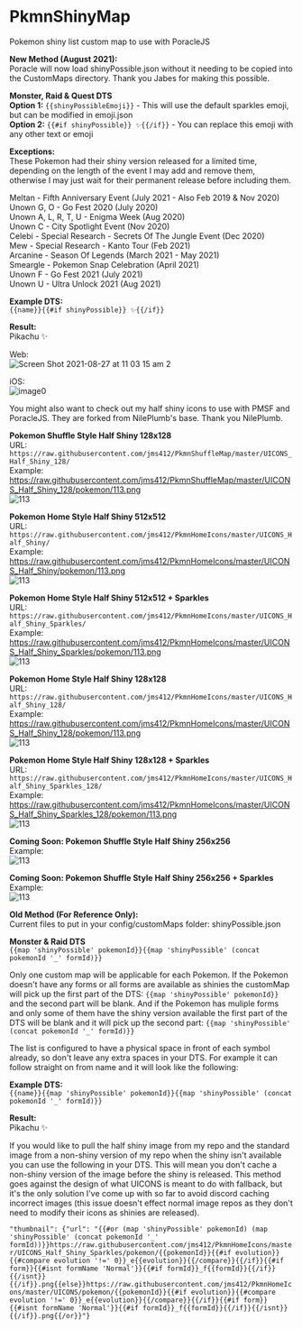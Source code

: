 # PkmnShinyMap

Pokemon shiny list custom map to use with PoracleJS


**New Method (August 2021):**<br />
Poracle will now load shinyPossible.json without it needing to be copied into the CustomMaps directory. Thank you Jabes for making this possible.

**Monster, Raid & Quest DTS**<br />
**Option 1:** `{{shinyPossibleEmoji}}` - This will use the default sparkles emoji, but can be modified in emoji.json<br />
**Option 2:** `{{#if shinyPossible}} ✨{{/if}}` - You can replace this emoji with any other text or emoji


**Exceptions:**<br />
These Pokemon had their shiny version released for a limited time, depending on the length of the event I may add and remove them, otherwise I may just wait for their permanent release before including them.

Meltan - Fifth Anniversary Event (July 2021 - Also Feb 2019 & Nov 2020)<br />
Unown G, O - Go Fest 2020 (July 2020)<br />
Unown A, L, R, T, U - Enigma Week (Aug 2020)<br />
Unown C - City Spotlight Event (Nov 2020)<br />
Celebi - Special Research - Secrets Of The Jungle Event (Dec 2020)<br />
Mew - Special Research - Kanto Tour (Feb 2021)<br />
Arcanine - Season Of Legends (March 2021 - May 2021)<br />
Smeargle - Pokemon Snap Celebration (April 2021)<br />
Unown F - Go Fest 2021 (July 2021)<br />
Unown U - Ultra Unlock 2021 (Aug 2021)<br />


**Example DTS:**<br />
`{{name}}{{#if shinyPossible}} ✨{{/if}}`

**Result:**<br />
Pikachu ✨

Web:<br />
![Screen Shot 2021-08-27 at 11 03 15 am 2](https://user-images.githubusercontent.com/80012316/131055902-f9ffa902-70d4-42ce-a148-5d470eecf8f2.png)

iOS:<br />
![image0](https://user-images.githubusercontent.com/80012316/131055913-a08f8dbb-210f-4e50-8af5-0feb020750b1.jpeg)


You might also want to check out my half shiny icons to use with PMSF and PoracleJS. They are forked from NilePlumb's base. Thank you NilePlumb.


**Pokemon Shuffle Style Half Shiny 128x128**<br />
URL: `https://raw.githubusercontent.com/jms412/PkmnShuffleMap/master/UICONS_Half_Shiny_128/`<br />
Example:<br />
https://raw.githubusercontent.com/jms412/PkmnShuffleMap/master/UICONS_Half_Shiny_128/pokemon/113.png<br />
![113](https://user-images.githubusercontent.com/80012316/131056206-a6799bae-590b-49fb-8347-a206d352cc30.png)<br />

**Pokemon Home Style Half Shiny 512x512**<br />
URL: `https://raw.githubusercontent.com/jms412/PkmnHomeIcons/master/UICONS_Half_Shiny/`<br />
Example:<br />
https://raw.githubusercontent.com/jms412/PkmnHomeIcons/master/UICONS_Half_Shiny/pokemon/113.png<br />
![113](https://user-images.githubusercontent.com/80012316/131055587-3e800fba-fd4f-488b-a7c0-5ed31374e5a7.png)<br />

**Pokemon Home Style Half Shiny 512x512 + Sparkles**<br />
URL: `https://raw.githubusercontent.com/jms412/PkmnHomeIcons/master/UICONS_Half_Shiny_Sparkles/`<br />
Example:<br />
https://raw.githubusercontent.com/jms412/PkmnHomeIcons/master/UICONS_Half_Shiny_Sparkles/pokemon/113.png<br />
![113](https://user-images.githubusercontent.com/80012316/131055566-30e2905b-d213-47db-896b-3a08a89b6f19.png)<br />

**Pokemon Home Style Half Shiny 128x128**<br />
URL: `https://raw.githubusercontent.com/jms412/PkmnHomeIcons/master/UICONS_Half_Shiny_128/`<br />
Example:<br />
https://raw.githubusercontent.com/jms412/PkmnHomeIcons/master/UICONS_Half_Shiny_128/pokemon/113.png<br />
![113](https://user-images.githubusercontent.com/80012316/131055540-8e5795c3-b30d-493b-83ee-6551b233fd80.png)<br />

**Pokemon Home Style Half Shiny 128x128 + Sparkles**<br />
URL: `https://raw.githubusercontent.com/jms412/PkmnHomeIcons/master/UICONS_Half_Shiny_Sparkles_128/`<br />
Example:<br />
https://raw.githubusercontent.com/jms412/PkmnHomeIcons/master/UICONS_Half_Shiny_Sparkles_128/pokemon/113.png<br />
![113](https://user-images.githubusercontent.com/80012316/131055504-a42f89dc-7af1-4bf9-bb64-df6ab5b28556.png)<br />

**Coming Soon: Pokemon Shuffle Style Half Shiny 256x256**<br />
Example:<br />
![113](https://user-images.githubusercontent.com/80012316/131269262-ceb2f01a-593f-469d-9888-ce5311fd6fd9.png)<br />

**Coming Soon: Pokemon Shuffle Style Half Shiny 256x256 + Sparkles**<br />
Example:<br />
![113](https://user-images.githubusercontent.com/80012316/131269253-3679bd25-8830-4b50-9536-0334297d52d5.png)<br />


**Old Method (For Reference Only):**<br />
Current files to put in your config/customMaps folder:
shinyPossible.json

**Monster & Raid DTS**<br />
`{{map 'shinyPossible' pokemonId}}{{map 'shinyPossible' (concat pokemonId '_' formId)}}`

Only one custom map will be applicable for each Pokemon. If the Pokemon doesn't have any forms or all forms are available as shinies the customMap will pick up the first part of the DTS: `{{map 'shinyPossible' pokemonId}}` and the second part will be blank. And if the Pokemon has muliple forms and only some of them have the shiny version available the first part of the DTS will be blank and it will pick up the second part: `{{map 'shinyPossible' (concat pokemonId '_' formId)}}`

The list is configured to have a physical space in front of each symbol already, so don't leave any extra spaces in your DTS. For example it can follow straight on from name and it will look like the following:

**Example DTS:**<br />
`{{name}}{{map 'shinyPossible' pokemonId}}{{map 'shinyPossible' (concat pokemonId '_' formId)}}`

**Result:**<br />
Pikachu ✨

If you would like to pull the half shiny image from my repo and the standard image from a non-shiny version of my repo when the shiny isn't available you can use the following in your DTS. This will mean you don't cache a non-shiny version of the image before the shiny is released. This method goes against the design of what UICONS is meant to do with fallback, but it's the only solution I've come up with so far to avoid discord caching incorrect images (this issue doesn't effect normal image repos as they don't need to modify their icons as shinies are released).

```"thumbnail": {"url": "{{#or (map 'shinyPossible' pokemonId) (map 'shinyPossible' (concat pokemonId '_' formId))}}https://raw.githubusercontent.com/jms412/PkmnHomeIcons/master/UICONS_Half_Shiny_Sparkles/pokemon/{{pokemonId}}{{#if evolution}}{{#compare evolution '!=' 0}}_e{{evolution}}{{/compare}}{{/if}}{{#if form}}{{#isnt formName 'Normal'}}{{#if formId}}_f{{formId}}{{/if}}{{/isnt}}{{/if}}.png{{else}}https://raw.githubusercontent.com/jms412/PkmnHomeIcons/master/UICONS/pokemon/{{pokemonId}}{{#if evolution}}{{#compare evolution '!=' 0}}_e{{evolution}}{{/compare}}{{/if}}{{#if form}}{{#isnt formName 'Normal'}}{{#if formId}}_f{{formId}}{{/if}}{{/isnt}}{{/if}}.png{{/or}}"}```
